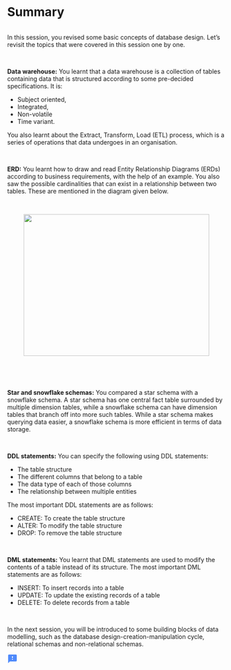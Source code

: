 <div class="componentSwitcher" data-testid="componentSwitcher" data-resource-woolf="3792355">
   <h1 class="segment_heading">Summary</h1>
   <div class="generic_component pv-8 mb-16">
      <div>
         <div style="opacity: 0;">
            <span class="MathJax_Preview" style="display: none;"></span>
            <span id="MathJax-Element-29-Frame" class="mjx-chtml MathJax_CHTML" tabindex="0" data-mathml="<math xmlns=&quot;http://www.w3.org/1998/Math/MathML&quot; />" role="presentation" style="font-size: 108%; position: relative;">
               <span id="MJXc-Node-51" class="mjx-math" aria-hidden="true"><span id="MJXc-Node-52" class="mjx-mrow"></span></span>
               <span class="MJX_Assistive_MathML" role="presentation">
                  <math xmlns="http://www.w3.org/1998/Math/MathML"></math>
               </span>
            </span>
         </div>
         <div class="text_component ckOutput">
            <p>In this session, you revised some basic concepts of database design. Let’s revisit the topics that were covered in this session one by one.</p>
            <p>&nbsp;</p>
            <p><strong>Data warehouse:</strong> You learnt that a data warehouse is a collection of tables containing data that is structured according to some pre-decided specifications. It is:</p>
            <ul>
               <li>Subject oriented,</li>
               <li>Integrated,</li>
               <li>Non-volatile</li>
               <li>Time variant.</li>
            </ul>
            <p>You also learnt about the Extract, Transform, Load (ETL) process, which is a series of operations that data undergoes in an organisation.</p>
            <p>&nbsp;</p>
            <p><strong>ERD:</strong> You learnt how to draw and read Entity Relationship Diagrams (ERDs) according to business requirements, with the help of an example. You also saw the possible cardinalities that can exist in a relationship between two tables. These are mentioned in the diagram given below.</p>
            <p style="text-align: center;">
               <meta charset="utf-8">
               <b id="docs-internal-guid-301abc22-7fff-8993-6262-6c0fdc22cc22">&nbsp; &nbsp; &nbsp;&nbsp;</b>
            </p>
            <p style="text-align: center;"><img class="image-editor" data-width="429" data-height="328" height="328" width="429" src="https://images.upgrad.com/d83c7a28-f155-42b1-9250-edd998d00e5b-ERDimg2.png"></p>
            <p>&nbsp;</p>
            <p>&nbsp;</p>
            <p><strong>Star and snowflake schemas:</strong> You compared a star schema with a snowflake schema. A star schema has one central fact table surrounded by multiple dimension tables, while a snowflake schema can have dimension tables that branch off into more such tables. While a star schema makes querying data easier, a snowflake schema is more efficient in terms of data storage.</p>
            <p>&nbsp;</p>
            <p><strong>DDL statements:</strong> You can specify the following using DDL statements:</p>
            <ul>
               <li>The table structure&nbsp;</li>
               <li>The different columns that belong to a table</li>
               <li>The data type of each of those columns</li>
               <li>The relationship between multiple entities</li>
            </ul>
            <p>The most important DDL statements are as follows:</p>
            <ul>
               <li>CREATE: To create the table structure</li>
               <li>ALTER: To modify the table structure</li>
               <li>DROP: To remove the table structure</li>
            </ul>
            <p>&nbsp;</p>
            <p><strong>DML statements:</strong> You learnt that DML statements are used to modify the contents of a table instead of its structure. The most important DML statements are as follows:</p>
            <ul>
               <li>INSERT: To insert records into a table</li>
               <li>UPDATE: To update the existing records of a table</li>
               <li>DELETE: To delete records from a table</li>
            </ul>
            <p>&nbsp;</p>
            <p>In the next session, you will be introduced to some building blocks of data modelling, such as the database design-creation-manipulation cycle, relational schemas and non-relational schemas.</p>
         </div>
      </div>
   </div>
   <div class="report_an_error_container" data-testid="segment-report-an-error">
      <div class="report_error_handle mb-12">
         <div class="display" role="presentation">
            <svg xmlns="http://www.w3.org/2000/svg" height="24" viewBox="0 0 24 24" width="24">
               <path d="M0 0h24v24H0z" fill="none"></path>
               <path fill="#4F8AFB" d="M20 2H4c-1.1 0-1.99.9-1.99 2L2 22l4-4h14c1.1 0 2-.9 2-2V4c0-1.1-.9-2-2-2zm-7 12h-2v-2h2v2zm0-4h-2V6h2v4z"></path>
            </svg>
         </div>
      </div>
   </div>
</div>
